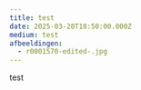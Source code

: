 ```yaml
---
title: test
date: 2025-03-20T18:50:00.000Z
medium: test
afbeeldingen:
  - r0001570-edited-.jpg
---
```

test
